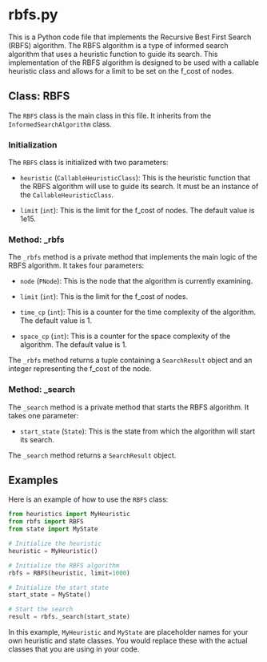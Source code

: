 # rbfs.py

This is a Python code file that implements the Recursive Best First Search (RBFS) algorithm. The RBFS algorithm is a type of informed search algorithm that uses a heuristic function to guide its search. This implementation of the RBFS algorithm is designed to be used with a callable heuristic class and allows for a limit to be set on the f_cost of nodes.

## Class: RBFS

The `RBFS` class is the main class in this file. It inherits from the `InformedSearchAlgorithm` class.

### Initialization

The `RBFS` class is initialized with two parameters:

- `heuristic` (`CallableHeuristicClass`): This is the heuristic function that the RBFS algorithm will use to guide its search. It must be an instance of the `CallableHeuristicClass`.

- `limit` (`int`): This is the limit for the f_cost of nodes. The default value is 1e15.

### Method: _rbfs

The `_rbfs` method is a private method that implements the main logic of the RBFS algorithm. It takes four parameters:

- `node` (`PNode`): This is the node that the algorithm is currently examining.

- `limit` (`int`): This is the limit for the f_cost of nodes.

- `time_cp` (`int`): This is a counter for the time complexity of the algorithm. The default value is 1.

- `space_cp` (`int`): This is a counter for the space complexity of the algorithm. The default value is 1.

The `_rbfs` method returns a tuple containing a `SearchResult` object and an integer representing the f_cost of the node.

### Method: _search

The `_search` method is a private method that starts the RBFS algorithm. It takes one parameter:

- `start_state` (`State`): This is the state from which the algorithm will start its search.

The `_search` method returns a `SearchResult` object.

## Examples

Here is an example of how to use the `RBFS` class:

```python
from heuristics import MyHeuristic
from rbfs import RBFS
from state import MyState

# Initialize the heuristic
heuristic = MyHeuristic()

# Initialize the RBFS algorithm
rbfs = RBFS(heuristic, limit=1000)

# Initialize the start state
start_state = MyState()

# Start the search
result = rbfs._search(start_state)
```

In this example, `MyHeuristic` and `MyState` are placeholder names for your own heuristic and state classes. You would replace these with the actual classes that you are using in your code.